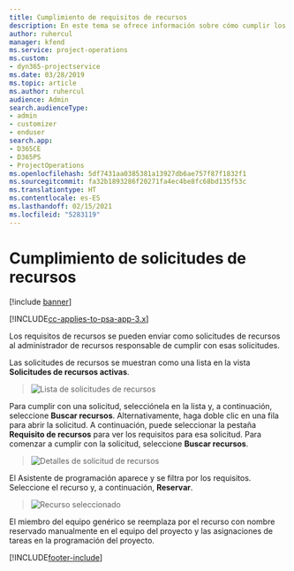 ```yaml
---
title: Cumplimiento de requisitos de recursos
description: En este tema se ofrece información sobre cómo cumplir los requisitos de recursos.
author: ruhercul
manager: kfend
ms.service: project-operations
ms.custom:
- dyn365-projectservice
ms.date: 03/28/2019
ms.topic: article
ms.author: ruhercul
audience: Admin
search.audienceType:
- admin
- customizer
- enduser
search.app:
- D365CE
- D365PS
- ProjectOperations
ms.openlocfilehash: 5df7431aa0385381a13927db6ae757f87f1832f1
ms.sourcegitcommit: fa32b1893286f20271fa4ec4be8fc68bd135f53c
ms.translationtype: HT
ms.contentlocale: es-ES
ms.lasthandoff: 02/15/2021
ms.locfileid: "5283119"
---
```

# <a name="fulfilling-resource-requests"></a>Cumplimiento de solicitudes de recursos

[!include [banner](../includes/psa-now-project-operations.md)]

[!INCLUDE[cc-applies-to-psa-app-3.x](../includes/cc-applies-to-psa-app-3x.md)]

Los requisitos de recursos se pueden enviar como solicitudes de recursos al administrador de recursos responsable de cumplir con esas solicitudes.

Las solicitudes de recursos se muestran como una lista en la vista **Solicitudes de recursos activas**.

> ![Lista de solicitudes de recursos](media/Resource-Management-image59.png)

Para cumplir con una solicitud, selecciónela en la lista y, a continuación, seleccione **Buscar recursos**. Alternativamente, haga doble clic en una fila para abrir la solicitud. A continuación, puede seleccionar la pestaña **Requisito de recursos** para ver los requisitos para esa solicitud. Para comenzar a cumplir con la solicitud, seleccione **Buscar recursos**.

> ![Detalles de solicitud de recursos](media/Resource-Management-image60.png)

El Asistente de programación aparece y se filtra por los requisitos. Seleccione el recurso y, a continuación, **Reservar**.

> ![Recurso seleccionado](media/Resource-Management-image61.png)

El miembro del equipo genérico se reemplaza por el recurso con nombre reservado manualmente en el equipo del proyecto y las asignaciones de tareas en la programación del proyecto.


[!INCLUDE[footer-include](../includes/footer-banner.md)]